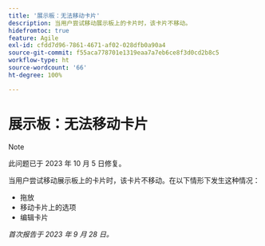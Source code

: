 ```yaml
---
title: '展示板：无法移动卡片'
description: 当用户尝试移动展示板上的卡片时，该卡片不移动。
hidefromtoc: true
feature: Agile
exl-id: cfdd7d96-7861-4671-af02-028dfb0a90a4
source-git-commit: f55aca778701e1319eaa7a7eb6ce8f3d0cd2b8c5
workflow-type: ht
source-wordcount: '66'
ht-degree: 100%

---
```


# 展示板：无法移动卡片

>[!NOTE]
>
>此问题已于 2023 年 10 月 5 日修复。

当用户尝试移动展示板上的卡片时，该卡片不移动。在以下情形下发生这种情况：

* 拖放
* 移动卡片上的选项
* 编辑卡片

_首次报告于 2023 年 9 月 28 日。_
